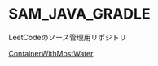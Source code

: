 # SAM_JAVA_GRADLE
LeetCodeのソース管理用リポジトリ

[ContainerWithMostWater](/demo\app\src\main\java\demo\ContainerWithMostWaterSolution.java)